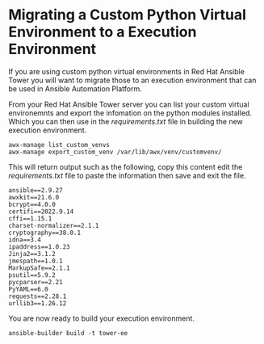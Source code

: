 # Migrating a Custom Python Virtual Environment to a Execution Environment

If you are using custom python virtual environments in Red Hat Ansible Tower you
will want to migrate those to an execution environment that can be used in Ansible
Automation Platform.

From your Red Hat Ansible Tower server you can list your custom virtual environemnts
and export the infomation on the python modules installed. Which you can then use
in the _requirements.txt_ file in building the new execution environment.

```console
awx-manage list_custom_venvs
awx-manage export_custom_venv /var/lib/awx/venv/customvenv/
```

This will return output such as the following, copy this content edit the
_requirements.txt_ file to paste the information then save and exit the file.

```console
ansible==2.9.27
awxkit==21.6.0
bcrypt==4.0.0
certifi==2022.9.14
cffi==1.15.1
charset-normalizer==2.1.1
cryptography==38.0.1
idna==3.4
ipaddress==1.0.23
Jinja2==3.1.2
jmespath==1.0.1
MarkupSafe==2.1.1
psutil==5.9.2
pycparser==2.21
PyYAML==6.0
requests==2.28.1
urllib3==1.26.12
```

You are now ready to build your execution environment.

```console
ansible-builder build -t tower-ee
```
